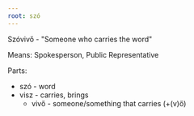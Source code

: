 ```yaml
---
root: szó
---
```

Szóvivő - "Someone who carries the word"

Means: Spokesperson, Public Representative

Parts:
- szó - word
- visz - carries, brings 
	- vivő - someone/something that carries (+(v)ő)

